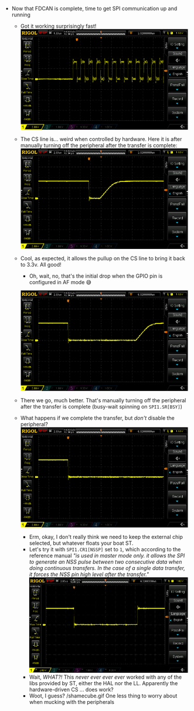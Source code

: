 - Now that FDCAN is complete, time to get SPI communication up and running
  - Got it working surprisingly fast!
    ![](images/2021-04-09-23-02-10.png)
  - The CS line is... weird when controlled by hardware. Here it is after manually turning off the
    peripheral after the transfer is complete:
    ![](images/2021-04-09-23-03-20.png)
  - Cool, as expected, it allows the pullup on the CS line to bring it back to 3.3v. All good!
    - Oh, wait, no, that's the initial drop when the GPIO pin is configured in AF mode :sweat_smile:

    ![](images/2021-04-09-23-15-33.png)
  - There we go, much better. That's manually turning off the peripheral after the transfer is complete (busy-wait spinning on `SPI1.SR[BSY]`)
  - What happens if we complete the transfer, but _don't_ disable the peripheral?
    ![](images/2021-04-09-23-16-50.png)
    - Erm, okay, I don't really think we need to keep the external chip selected, but whatever floats your boat ST.
    - Let's try it with `SPI1.CR1[NSSP]` set to `1`, which according to the reference manual _"is used in master mode only. it allows the SPI to generate an NSS pulse between two consecutive data when doing continuous transfers. In the case of a single data transfer, it forces the NSS pin high level after the transfer."_
    ![](images/2021-04-09-23-24-48.png)
    - Wait, _WHAT?!_ This _never ever ever ever_ worked with any of the libs provided by ST, either the HAL nor the LL. Apparently the hardware-driven CS ... does work?
    - Woot, I guess? /shamecube.gif One less thing to worry about when mucking with the peripherals
